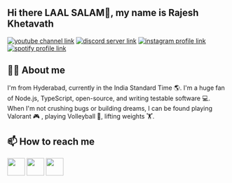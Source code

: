 
## Hi there LAAL SALAM👋, my name is Rajesh Khetavath

[![youtube channel link](https://img.shields.io/badge/YouTube-FF0000?style=for-the-badge&logo=youtube&logoColor=white)](https://www.youtube.com/@rajeshk1983)
[![discord server link](https://img.shields.io/badge/Discord-7289DA?style=for-the-badge&logo=discord&logoColor=white)](https://discord.gg/YgqnpZDg)
[![instagram profile link](https://img.shields.io/badge/Instagram-E4405F?style=for-the-badge&logo=instagram&logoColor=white)](https://www.instagram.com/khetavath_rajesh/)
[![spotify profile link](https://img.shields.io/badge/Spotify-1ED760?&style=for-the-badge&logo=spotify&logoColor=white)](https://open.spotify.com/user/lme3129ehe3w1py5y3rt3wf9q)

## 🙋‍♂️ About me

I'm from Hyderabad, currently in the India Standard Time 🌎. I'm a huge fan of Node.js, TypeScript, open-source, and writing testable software 💻. When I'm not crushing bugs or building dreams, I can be found playing Valorant 🎮  , playing Volleyball 🏐, lifting weights 🏋️.

## 📫 How to reach me

[<img src="https://img.shields.io/badge/Email-D14836?style=for-the-badge&logo=gmail&logoColor=white" height="40px">](mailto:khetavathrajeshxvi@gmail.com)
[<img src="https://img.shields.io/badge/Discord-5865F2?style=for-the-badge&logo=discord&logoColor=white" height="40px">](https://discord.gg/domncheems)
[<img src="https://img.shields.io/badge/Instagram-E4405F?style=for-the-badge&logo=instagram&logoColor=white" height="40px">](https://www.instagram.com/khetavath_rajesh/)

<!--
**khetavathRajesh/khetavathRajesh** is a ✨ _special_ ✨ repository because its `README.md` (this file) appears on your GitHub profile.

Here are some ideas to get you started:

- 🔭 I’m currently working on ...
- 🌱 I’m currently learning ...
- 👯 I’m looking to collaborate on ...
- 🤔 I’m looking for help with ...
- 💬 Ask me about ...
- 📫 How to reach me: ...
- 😄 Pronouns: ...
- ⚡ Fun fact: ...
-->
